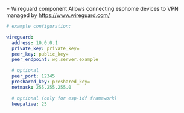 = Wireguard component
Allows connecting esphome devices to VPN managed by https://www.wireguard.com/

```yaml
# example configuration:

wireguard:
  address: 10.0.0.1
  private_key: private_key=
  peer_key: public_key=
  peer_endpoint: wg.server.example

  # optional
  peer_port: 12345
  preshared_key: preshared_key=
  netmask: 255.255.255.0

  # optional (only for esp-idf framework)
  keepalive: 25
```
